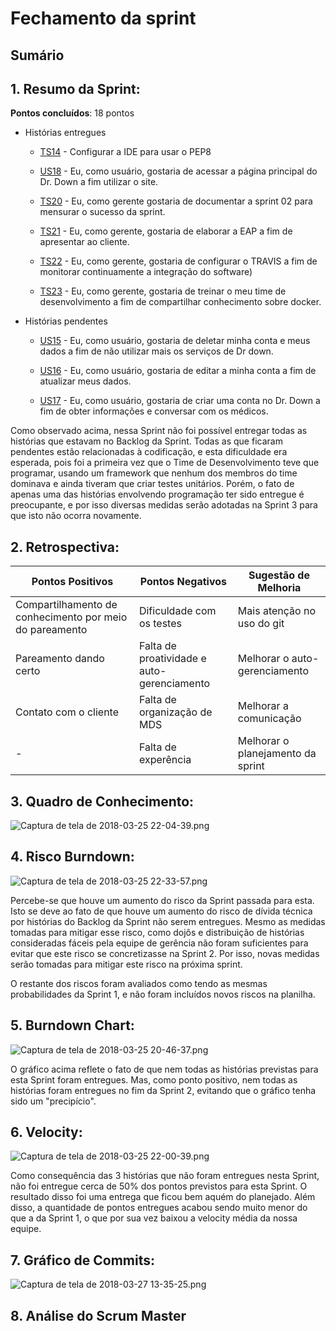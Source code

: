 # Fechamento da sprint

## Sumário

## 1. Resumo da Sprint:

__Pontos concluídos__: 18 pontos

- Histórias entregues

  - [TS14](https://github.com/fga-gpp-mds/2018.1-Dr-Down/issues/26) - Configurar a IDE para usar o PEP8

  - [US18](https://github.com/fga-gpp-mds/2018.1-Dr-Down/issues/30) - Eu, como usuário, gostaria de acessar a página principal do Dr. Down a fim utilizar o site.

  - [TS20](https://github.com/fga-gpp-mds/2018.1-Dr-Down/issues/34) - Eu, como gerente gostaria de documentar a sprint 02 para mensurar o sucesso da sprint.

  - [TS21](https://github.com/fga-gpp-mds/2018.1-Dr-Down/issues/10) - Eu, como gerente, gostaria de elaborar a EAP a fim de apresentar ao cliente.

  - [TS22](https://github.com/fga-gpp-mds/2018.1-Dr-Down/issues/35) - Eu, como gerente, gostaria de configurar o TRAVIS a fim de monitorar continuamente a integração do software)

  - [TS23](https://github.com/fga-gpp-mds/2018.1-Dr-Down/issues/37) - Eu, como gerente, gostaria de treinar o meu time de desenvolvimento a fim de compartilhar conhecimento sobre docker.

- Histórias pendentes

  - [US15](https://github.com/fga-gpp-mds/2018.1-Dr-Down/issues/27) - Eu, como usuário, gostaria de deletar minha conta e meus dados a fim de não utilizar mais os serviços de Dr down.

  - [US16](https://github.com/fga-gpp-mds/2018.1-Dr-Down/issues/28) - Eu, como usuário, gostaria de editar a minha conta a fim de atualizar meus dados.

  - [US17](https://github.com/fga-gpp-mds/2018.1-Dr-Down/issues/29) - Eu, como usuário, gostaria de criar uma conta no Dr. Down a fim de obter informações e conversar com os médicos.

Como observado acima, nessa Sprint não foi possível entregar todas as histórias que estavam no Backlog da Sprint. Todas as que ficaram pendentes estão relacionadas à codificação, e esta dificuldade era esperada, pois foi a primeira vez que o Time de Desenvolvimento teve que programar, usando um framework que nenhum dos membros do time dominava e ainda tiveram que criar testes unitários. Porém, o fato de apenas uma das histórias envolvendo programação ter sido entregue é preocupante, e por isso diversas medidas serão adotadas na Sprint 3 para que isto não ocorra novamente.

## 2. Retrospectiva:

| Pontos Positivos | Pontos Negativos | Sugestão de Melhoria |
| ----- | ----- | ---- |
| Compartilhamento de conhecimento por meio do pareamento | Dificuldade com os testes | Mais atenção no uso do git |
| Pareamento dando certo | Falta de proatividade e auto-gerenciamento | Melhorar o auto-gerenciamento |
| Contato com o cliente | Falta de organização de MDS | Melhorar a comunicação |
| - | Falta de experência | Melhorar o planejamento da sprint |


## 3. Quadro de Conhecimento:

![Captura de tela de 2018-03-25 22-04-39.png](https://uploaddeimagens.com.br/images/001/345/533/original/Captura_de_tela_de_2018-03-25_22-04-39.png?1522026351)

## 4. Risco Burndown:

![Captura de tela de 2018-03-25 22-33-57.png](https://uploaddeimagens.com.br/images/001/345/587/original/Captura_de_tela_de_2018-03-25_22-33-57.png?1522028120)

Percebe-se que houve um aumento do risco da Sprint passada para esta. Isto se deve ao fato de que houve um aumento do risco de dívida técnica por histórias do Backlog da Sprint não serem entregues. Mesmo as medidas tomadas para mitigar esse risco, como dojôs e distribuição de histórias consideradas fáceis pela equipe de gerência não foram suficientes para evitar que este risco se concretizasse na Sprint 2. Por isso, novas medidas serão tomadas para mitigar este risco na próxima sprint.

O restante dos riscos foram avaliados como tendo as mesmas probabilidades da Sprint 1, e não foram incluídos novos riscos na planilha.

## 5. Burndown Chart:

![Captura de tela de 2018-03-25 20-46-37.png](https://uploaddeimagens.com.br/images/001/345/516/original/Captura_de_tela_de_2018-03-25_20-46-37.png?1522025923)

O gráfico acima reflete o fato de que nem todas as histórias previstas para esta Sprint foram entregues. Mas, como ponto positivo, nem todas as histórias foram entregues no fim da Sprint 2, evitando que o gráfico tenha sido um "precipício".

## 6. Velocity:

![Captura de tela de 2018-03-25 22-00-39.png](https://uploaddeimagens.com.br/images/001/345/521/original/Captura_de_tela_de_2018-03-25_22-00-39.png?1522026063)

Como consequência das 3 histórias que não foram entregues nesta Sprint, não foi entregue cerca de 50% dos pontos previstos para esta Sprint. O resultado disso foi uma entrega que ficou bem aquém do planejado. Além disso, a quantidade de pontos entregues acabou sendo muito menor do que a da Sprint 1, o que por sua vez baixou a velocity média da nossa equipe.

## 7. Gráfico de Commits:

![Captura de tela de 2018-03-27 13-35-25.png](https://uploaddeimagens.com.br/images/001/347/774/original/Captura_de_tela_de_2018-03-27_13-35-25.png?1522168544)

## 8. Análise do Scrum Master
